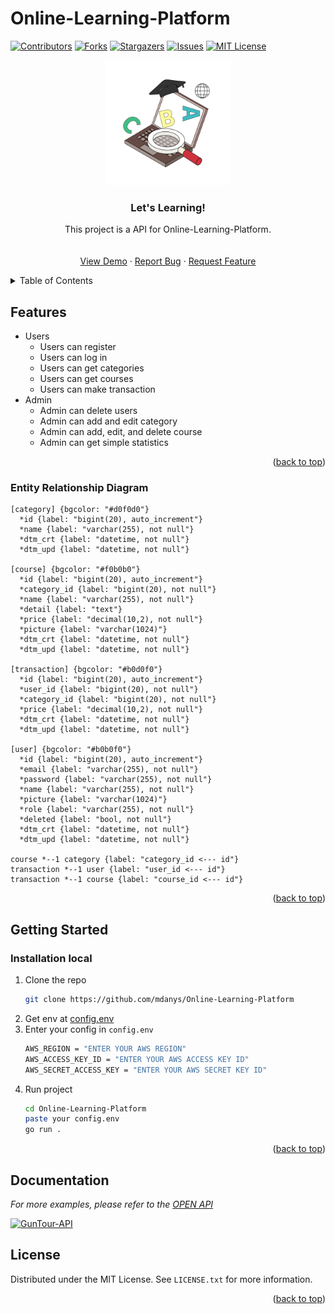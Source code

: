 # Online-Learning-Platform

<a name="readme-top"></a>



[![Contributors][contributors-shield]][contributors-url]
[![Forks][forks-shield]][forks-url]
[![Stargazers][stars-shield]][stars-url]
[![Issues][issues-shield]][issues-url]
[![MIT License][license-shield]][license-url]



<!-- PROJECT LOGO -->
<div align="center">
  <a href="https://github.com/mdanys/Online-Learning-Platform">
    <img src="utils/logo.png" alt="Logo" width="200px">
  </a>

<h3 align="center">Let's Learning!</h3>

  <p align="center">
    This project is a API for Online-Learning-Platform.
    <br />
    <br />
    <br />
    <a href="https://app.swaggerhub.com/apis-docs/mdanys/online-learning-platform/1.0.0">View Demo</a>
    ·
    <a href="https://github.com/mdanys/Online-Learning-Platform/issues">Report Bug</a>
    ·
    <a href="https://github.com/mdanys/Online-Learning-Platform/issues">Request Feature</a>
  </p>
</div>



<!-- TABLE OF CONTENTS -->
<details>
  <summary>Table of Contents</summary>
  <ol>
    <li>
      <a href="#features">Features</a>
      <ul>
        <li><a href="#entity-relationship-diagram">Entity Relationship Diagram</a></li>
      </ul>
    </li>
    <li>
      <a href="#getting-started">Getting Started</a>
      <ul>
        <li><a href="#installation">Installation</a></li>
      </ul>
    </li>
    <li><a href="#usage">Usage</a></li>
    <li><a href="#license">License</a></li>
  </ol>
</details>



<!-- ABOUT THE PROJECT -->
## Features

- Users
    - Users can register
    - Users can log in
    - Users can get categories
    - Users can get courses
    - Users can make transaction
- Admin
    - Admin can delete users
    - Admin can add and edit category
    - Admin can add, edit, and delete course
    - Admin can get simple statistics

<p align="right">(<a href="#readme-top">back to top</a>)</p>



### Entity Relationship Diagram



```erd
[category] {bgcolor: "#d0f0d0"}
  *id {label: "bigint(20), auto_increment"}
  *name {label: "varchar(255), not null"}
  *dtm_crt {label: "datetime, not null"}
  *dtm_upd {label: "datetime, not null"}

[course] {bgcolor: "#f0b0b0"}
  *id {label: "bigint(20), auto_increment"}
  *category_id {label: "bigint(20), not null"}
  *name {label: "varchar(255), not null"}
  *detail {label: "text"}
  *price {label: "decimal(10,2), not null"}
  *picture {label: "varchar(1024)"}
  *dtm_crt {label: "datetime, not null"}
  *dtm_upd {label: "datetime, not null"}

[transaction] {bgcolor: "#b0d0f0"}
  *id {label: "bigint(20), auto_increment"}
  *user_id {label: "bigint(20), not null"}
  *category_id {label: "bigint(20), not null"}
  *price {label: "decimal(10,2), not null"}
  *dtm_crt {label: "datetime, not null"}
  *dtm_upd {label: "datetime, not null"}

[user] {bgcolor: "#b0b0f0"}
  *id {label: "bigint(20), auto_increment"}
  *email {label: "varchar(255), not null"}
  *password {label: "varchar(255), not null"}
  *name {label: "varchar(255), not null"}
  *picture {label: "varchar(1024)"}
  *role {label: "varchar(255), not null"}
  *deleted {label: "bool, not null"}
  *dtm_crt {label: "datetime, not null"}
  *dtm_upd {label: "datetime, not null"}

course *--1 category {label: "category_id <--- id"}
transaction *--1 user {label: "user_id <--- id"}
transaction *--1 course {label: "course_id <--- id"}
```

<p align="right">(<a href="#readme-top">back to top</a>)</p>



<!-- GETTING STARTED -->
## Getting Started

### Installation local

1. Clone the repo
   ```bash
   git clone https://github.com/mdanys/Online-Learning-Platform
   ```
2. Get env at [config.env](https://drive.google.com/file/d/13wLy-4LO1EPOmMTaaCZFWr7fsc2_uNYz/view?usp=sharing)
3. Enter your config in `config.env`
   ```bash
   AWS_REGION = "ENTER YOUR AWS REGION"
   AWS_ACCESS_KEY_ID = "ENTER YOUR AWS ACCESS KEY ID"
   AWS_SECRET_ACCESS_KEY = "ENTER YOUR AWS SECRET KEY ID"
   ```
4. Run project
   ```bash
   cd Online-Learning-Platform
   paste your config.env
   go run .
   ```

<p align="right">(<a href="#readme-top">back to top</a>)</p>



<!-- USAGE EXAMPLES -->
## Documentation

_For more examples, please refer to the [OPEN API](https://app.swaggerhub.com/apis-docs/mdanys/online-learning-platform/1.0.0)_

[![GunTour-API][product-screenshot]](https://github.com/mdanys/Online-Learning-Platform/blob/main/utils/online-learning-platform.png)



<!-- LICENSE -->
## License

Distributed under the MIT License. See `LICENSE.txt` for more information.

<p align="right">(<a href="#readme-top">back to top</a>)</p>



<!-- MARKDOWN LINKS & IMAGES -->
<!-- https://www.markdownguide.org/basic-syntax/#reference-style-links -->
[contributors-shield]: https://img.shields.io/github/contributors/GunTour/Back-End.svg?style=for-the-badge
[contributors-url]: https://github.com/GunTour/Back-End/graphs/contributors
[forks-shield]: https://img.shields.io/github/forks/GunTour/Back-End.svg?style=for-the-badge
[forks-url]: https://github.com/GunTour/Back-End/network/members
[stars-shield]: https://img.shields.io/github/stars/GunTour/Back-End.svg?style=for-the-badge
[stars-url]: https://github.com/GunTour/Back-End/stargazers
[issues-shield]: https://img.shields.io/github/issues/GunTour/Back-End.svg?style=for-the-badge
[issues-url]: https://github.com/GunTour/Back-End/issues
[license-shield]: https://img.shields.io/github/license/GunTour/Back-End.svg?style=for-the-badge
[license-url]: https://github.com/GunTour/Back-End/blob/main/LICENSE.txt
[linkedin-shield]: https://img.shields.io/badge/-LinkedIn-black.svg?style=for-the-badge&logo=linkedin&colorB=555
[linkedin-url-1]: https://linkedin.com/in/khalidrianda
[linkedin-url-2]: https://linkedin.com/in/mochammaddany
[product-screenshot]: readme/GunTour.gif
[erd-screenshot]: readme/erd.jpg
[Go]: https://img.shields.io/github/go-mod/go-version/GunTour/Back-End
[go-url]: https://go.dev/
[Echo]: https://img.shields.io/badge/Echo-v4-9cf
[echo-url]: https://echo.labstack.com/
[Oauth]: https://img.shields.io/badge/OAuth-Google-informational
[oauth-url]: https://developers.google.com/identity/protocols/oauth2
[Gmail]: https://img.shields.io/badge/Gmail-Google-informational
[mail-url]: https://github.com/googleapis/google-api-go-client
[Calendar]: https://img.shields.io/badge/Calender-Google-informational
[calendar-url]: https://github.com/googleapis/google-api-go-client
[AWS]: https://img.shields.io/badge/AWS-EC2-orange
[aws-url]: https://aws.amazon.com/
[khalid]: https://img.shields.io/badge/-Khalid-black.svg?style=for-the-badge&logo=Khalid&colorB=555
[dany]: https://img.shields.io/badge/-Dany-black.svg?style=for-the-badge&logo=Dany&colorB=555
[khalid-url]: https://github.com/khalidrianda
[dany-url]: https://github.com/mdanys
[email-shield]: https://img.shields.io/badge/gmail-DD0031?style=for-the-badge&logo=gmail&logoColor=white
[email-1]: khalidrianda12@gmail.com
[email-2]: mochammaddany@gmail.com

